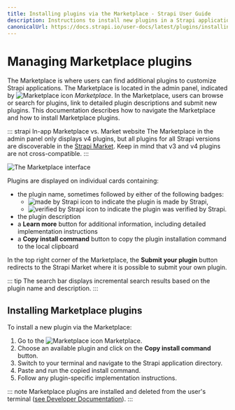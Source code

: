 ```yaml
---
title: Installing plugins via the Marketplace - Strapi User Guide
description: Instructions to install new plugins in a Strapi application via the Marketplace.
canonicalUrl: https://docs.strapi.io/user-docs/latest/plugins/installing-plugins-via-marketplace.html
---
```


# Managing Marketplace plugins

The Marketplace is where users can find additional plugins to customize Strapi applications. The Marketplace is located in the admin panel, indicated by ![Marketplace icon](/user-docs/latest/assets/icons/marketplace.svg) _Marketplace_. In the Marketplace, users can browse or search for plugins, link to detailed plugin descriptions and submit new plugins. This documentation describes how to navigate the Marketplace and how to install Marketplace plugins.

 ::: strapi In-app Marketplace vs. Market website
The Marketplace in the admin panel only displays v4 plugins, but all plugins for all Strapi versions are discoverable in the [Strapi Market](https://market.strapi.io). Keep in mind that v3 and v4 plugins are not cross-compatible.
:::

![The Marketplace interface](/user-docs/latest/assets/plugins/marketplace-v4.png)

Plugins are displayed on individual cards containing:

- the plugin name, sometimes followed by either of the following badges:
   - ![made by Strapi icon](/user-docs/latest/assets/icons/official-market.svg) to indicate the plugin is made by Strapi,
   - ![verified by Strapi icon](/user-docs/latest/assets/icons/verified-marketplace.svg) to indicate the plugin was verified by Strapi.
- the plugin description
- a **Learn more** button for additional information, including detailed implementation instructions
- a **Copy install command** button to copy the plugin installation command to the local clipboard

In the top right corner of the Marketplace, the **Submit your plugin** button redirects to the Strapi Market where it is possible to submit your own plugin.

::: tip
The search bar displays incremental search results based on the plugin name and description.
:::

## Installing Marketplace plugins

To install a new plugin via the Marketplace:

1. Go to the ![Marketplace icon](/user-docs/latest/assets/icons/marketplace.svg) Marketplace.
2. Choose an available plugin and click on the **Copy install command** button.
3. Switch to your terminal and navigate to the Strapi application directory.
4. Paste and run the copied install command.
5. Follow any plugin-specific implementation instructions.

::: note
Marketplace plugins are installed and deleted from the user's terminal ([see Developer Documentation](/developer-docs/latest/developer-resources/cli/CLI.md)).
:::
